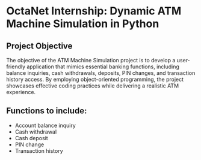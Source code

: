 # OctaNet Internship: Dynamic ATM Machine Simulation in Python

## Project Objective
The objective of the ATM Machine Simulation project is to develop a user-friendly application that mimics essential banking functions, including balance inquiries, cash withdrawals, deposits, PIN changes, and transaction history access. By employing object-oriented programming, the project showcases effective coding practices while delivering a realistic ATM experience.

## Functions to include:
- Account balance inquiry
- Cash withdrawal
- Cash deposit
- PIN change
- Transaction history
